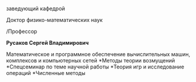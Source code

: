 заведующий кафедрой

Доктор физико-математических наук

/Профессор

**Русаков Сергей Владимирович**

Математическое и программное обеспечение вычислительных машин, комплексов и компьютерных сетей
	*Методы теории возмущений
	*Спецсеминар по теме научной работы
	*Теория игр и исследование операций
	*Численные методы